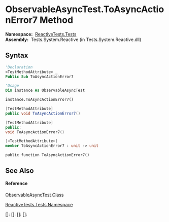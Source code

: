 # ObservableAsyncTest.ToAsyncActionError7 Method

**Namespace:**  [ReactiveTests.Tests](ReactiveTests.Tests\ReactiveTests.Tests.md)  
**Assembly:**  Tests.System.Reactive (in Tests.System.Reactive.dll)

## Syntax

```vb
'Declaration
<TestMethodAttribute> _
Public Sub ToAsyncActionError7
```

```vb
'Usage
Dim instance As ObservableAsyncTest

instance.ToAsyncActionError7()
```

```csharp
[TestMethodAttribute]
public void ToAsyncActionError7()
```

```c++
[TestMethodAttribute]
public:
void ToAsyncActionError7()
```

```fsharp
[<TestMethodAttribute>]
member ToAsyncActionError7 : unit -> unit 
```

```jscript
public function ToAsyncActionError7()
```

## See Also

#### Reference

[ObservableAsyncTest Class](ObservableAsyncTest\ObservableAsyncTest.md)

[ReactiveTests.Tests Namespace](ReactiveTests.Tests\ReactiveTests.Tests.md)

[]: 
[]: 
[]: 
[]: 